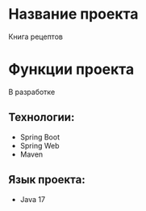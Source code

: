 # Название проекта   
Книга рецептов  
# Функции проекта 
В разработке  
## Технологии:
- Spring Boot
- Spring Web
- Maven
## Язык проекта: 
- Java 17  